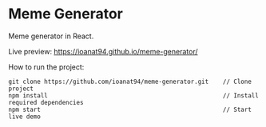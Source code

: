 # Meme Generator
Meme generator in React.  

Live preview: https://ioanat94.github.io/meme-generator/

How to run the project:  

```
git clone https://github.com/ioanat94/meme-generator.git    // Clone project  
npm install                                                 // Install required dependencies  
npm start                                                   // Start live demo  
```
